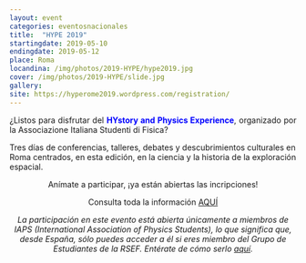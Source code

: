 ```yaml
---
layout: event
categories: eventosnacionales
title:  "HYPE 2019"
startingdate: 2019-05-10
endingdate: 2019-05-12
place: Roma
locandina: /img/photos/2019-HYPE/hype2019.jpg
cover: /img/photos/2019-HYPE/slide.jpg
gallery:
site: https://hyperome2019.wordpress.com/registration/
---
```

<p style="text-align: justify;">
¿Listos para disfrutar del <span style="color:blue;font-weight:bold">HYstory and Physics Experience</span>, organizado por la Associazione Italiana Studenti di Fisica?

Tres días de conferencias, talleres, debates y descubrimientos culturales en Roma centrados, en esta edición, en la ciencia y la historia de la exploración espacial.
</p>

<p><center>Anímate a participar, ¡ya están abiertas las incripciones!</center></p>

<p><center>Consulta toda la información <a href="https://hyperome2019.wordpress.com/registration/">AQUÍ</a></center>

<p><center><i>La participación en este evento está abierta únicamente a miembros de IAPS (International Association of Physics Students), lo que significa que, desde España, sólo puedes acceder a él si eres miembro del Grupo de Estudiantes de la RSEF. Entérate de cómo serlo <a href="/inscripcion/">aquí</a>.</i></center></p>
